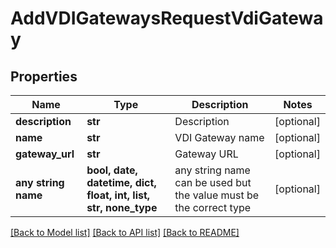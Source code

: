 # AddVDIGatewaysRequestVdiGateway


## Properties
Name | Type | Description | Notes
------------ | ------------- | ------------- | -------------
**description** | **str** | Description | [optional] 
**name** | **str** | VDI Gateway name | [optional] 
**gateway_url** | **str** | Gateway URL | [optional] 
**any string name** | **bool, date, datetime, dict, float, int, list, str, none_type** | any string name can be used but the value must be the correct type | [optional]

[[Back to Model list]](../README.md#documentation-for-models) [[Back to API list]](../README.md#documentation-for-api-endpoints) [[Back to README]](../README.md)


